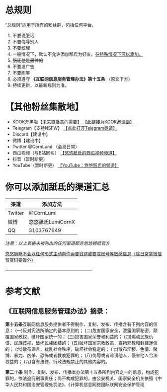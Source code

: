 # 总规则
   “总规则”适用于所有的粉丝群，包括任何平台。
1. 不要说脏话
2. 不要侮辱别人
3. 不要炫耀
4. 一般情况下，默认不允许添加舐氐为好友。<u>在特殊情况下可以添加。</u>
5. ~~舐氐总是最帅的~~
6. 不要发广告
7. 不要刷屏
8. 必须遵守 **《互联网信息服务管理办法》第十五条** （原文下方）
9. 持续更新，以最新规则为准。

# 【其他粉丝集散地】

* KOOK开黑啦【未来直播意向需要】
[【此链接为KOOK邀请函】](https://kook.top/GuSi9M)
* Telegram【支持NSFW】
[【点此打开Telegram邀请】](https://t.me/+xtNvib75aORlZDc1)
* Discord【建设中】
* 微博【建设中】
* Twitter 
@CornLumi （会发日常）
* 西瓜视频（与B站同名）
[【悠悠舐氐的西瓜视频频道】](https://www.ixigua.com/home/97449691727)
* 抖音（暂时断更）
* YouTube（暂时断更）
[【YouTube：悠悠舐氐的频道】](https://www.youtube.com/channel/UC1s9DbjIKiIJ7PStt6SN3Cg)

# 你可以添加舐氐的渠道汇总

|  渠道 |  添加方法 |
|---|---|
| Twitter  |  @CornLumi |
|  微博 | 悠悠舐氐LumiCornX  |
|  QQ | 3103767649 | 

*注意：以上表格未被列出的任何渠道都非悠悠狮羝官方*

<u>悠悠狮羝不会以任何形式主动向你索要钱财或要取账号等敏感信息（除日常拿微信赞赏码要饭外）</u>

————————————————————
# 参考文献
## 《互联网信息服务管理办法》摘录：
 **第十五条**互联网信息服务提供者不得制作、复制、发布、传播含有下列内容的信息：
  (一)反对宪法所确定的基本原则的；
  (二)危害国家安全，泄露国家秘密，颠覆国家政权，破坏国家统一的；
  (三)损害国家荣誉和利益的；
  (四)煽动民族仇恨、民族歧视，破坏民族团结的；
  (五)破坏国家宗教政策，宣扬邪教和封建迷信的；
  (六)散布谣言，扰乱社会秩序，破坏社会稳定的；
  (七)散布淫秽、色情、赌博、暴力、凶杀、恐怖或者教唆犯罪的；
  (八)侮辱或者诽谤他人，侵害他人合法权益的；
  (九)含有法律、行政法规禁止的其他内容的。
  
**第二十条**  制作、复制、发布、传播本办法第十五条所列内容之一的信息，构成犯罪的，依法追究刑事责任；尚不构成犯罪的，由公安机关、国家安全机关依照《中华人民共和国治安管理处罚法》、《计算机信息网络国际联网安全保护管理
